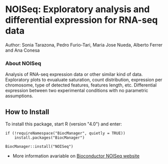 # NOISeq: Exploratory analysis and differential expression for RNA-seq data

Author: Sonia Tarazona, Pedro Furio-Tari, Maria Jose Nueda, Alberto Ferrer and Ana Conesa

### About NOISeq
Analysis of RNA-seq expression data or other similar kind of data. Exploratory plots to evualuate saturation, count distribution, expression per chromosome, type of detected features, features length, etc. Differential expression between two experimental conditions with no parametric assumptions.

## How to Install
To install this package, start R (version "4.0") and enter:

```
if (!requireNamespace("BiocManager", quietly = TRUE))
    install.packages("BiocManager")

BiocManager::install("NOISeq")
```

- More information avariable on [Bioconductor NOISeq website](https://www.bioconductor.org/packages/release/bioc/html/NOISeq.html)
